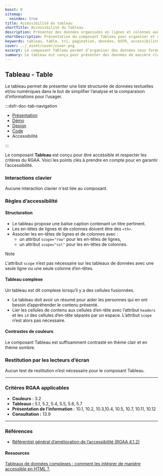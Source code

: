 ```yaml
---
boost: 0
sitemap:
  noindex: true
title: Accessibilité du tableau
shortTitle: Accessibilité du Tableau
description: Présentez des données organisées en lignes et colonnes avec le composant Tableau, pensé pour faciliter la lisibilité, la comparaison et la manipulation de contenus structurés dans vos interfaces.
shortDescription: Présentation du composant Tableau pour organiser et comparer des données.
keywords: tableau, table, tri, pagination, données, DSFR, accessibilité, lignes, colonnes, affichage structuré, composant, visualisation
cover: ../_asset/cover/cover.png
excerpt: Le composant Tableau permet d’organiser des données sous forme de lignes et colonnes, facilitant la lecture, la comparaison et la sélection d’informations. Il prend en charge le tri, la pagination et l’intégration de composants interactifs.
summary: Le tableau est conçu pour présenter des données de manière claire et structurée. Il prend en charge les fonctionnalités de tri, pagination, sélection de lignes et intégration de composants variés (boutons, liens, champs de saisie…). Il propose plusieurs états (par défaut, sélectionné) et tailles d’affichage (SM, MD, LG) selon le contexte. Bien que non personnalisable dans son ensemble, il permet de personnaliser les composants qu’il intègre. Son usage est recommandé pour des données complexes ou nombreuses, tout en restant attentif à la lisibilité sur tous les formats d’écran.
---
```


## Tableau - Table

Le tableau permet de présenter une liste structurée de données textuelles et/ou numériques dans le but de simplifier l’analyse et la comparaison d’informations pour l’usager.

:::dsfr-doc-tab-navigation

- [Présentation](../index.md)
- [Démo](../demo/index.md)
- [Design](../design/index.md)
- [Code](../code/index.md)
- Accessibilité

:::

Le composant **Tableau** est conçu pour être accessible et respecter les critères du RGAA. Voici les points clés à prendre en compte pour en garantir l’accessibilité.

### Interactions clavier

Aucune interaction clavier n'est liée au composant.

### Règles d’accessibilité

#### Structuration

- Le tableau propose une balise caption contenant un titre pertinent.
- Les en-têtes de lignes et de colonnes doivent être des `<th>`.
- Associer les en-têtes de lignes et de colonnes avec&nbsp;:
  - un attribut `scope="row"` pour les en-têtes de lignes,
  - un attribut `scope="col"` pour les en-têtes de colonnes.

> [!NOTE]
> L’attribut `scope` n’est pas nécessaire sur les tableaux de données avec une seule ligne ou une seule colonne d’en-têtes.

#### Tableau complexe

Un tableau est dit complexe lorsqu’il y a des cellules fusionnées.

- Le tableau doit avoir un résumé pour aider les personnes qui en ont besoin d’appréhender le contenu présenté.
- Lier les cellules de contenu aux cellules d’en-tête avec l’attribut `headers` et les `id` des cellules d’en-tête séparés par un espace. L’attribut `scope` n’est alors pas nécessaire.

#### Contrastes de couleurs

Le composant Tableau est suffisamment contrasté en thème clair et en thème sombre.

### Restitution par les lecteurs d’écran

Aucun test de restitution n’est nécessaire pour le composant Tableau.

---

### Critères RGAA applicables
- **Couleurs** : 3.2
- **Tableaux&nbsp;:** 5.1, 5.2, 5.4, 5.5, 5.6, 5.7
- **Présentation de l’information** : 10.1, 10.2, 10.3,10.4, 10.5, 10.7, 10.11, 10.12
- **Consultation&nbsp;:** 13.9

---

### Références

- [Référentiel général d’amélioration de l’accessibilité (RGAA 4.1.2)](https://accessibilite.numerique.gouv.fr/methode/criteres-et-tests/)

#### Ressources
[Tableaux de données complexes : comment les intégrer de manière accessible en HTML ?](https://access42.net/tableaux-donnees-complexes-integration-html-accessible-rgaa/).